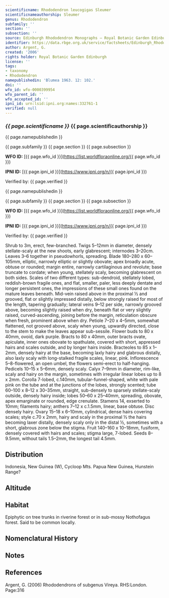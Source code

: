 ```yaml
---
scientificname: Rhododendron leucogigas Sleumer
scientificnameauthorship: Sleumer
genus: Rhododendron
subfamily: ''
section: ''
subsection: ''
source: Edinburgh Rhododendron Monographs – Royal Botanic Garden Edinburgh
identifier: https://data.rbge.org.uk/service/factsheets/Edinburgh_Rhododendron_Monographs.xhtml
author: Argent, G.
created: '2006'
rights holder: Royal Botanic Garden Edinburgh
license: ''
tags:
- taxonomy
- Rhododendron
namepublishedin: 'Blumea 1963. 12: 102.'
doi: ''
wfo_id: wfo-0000399954
wfo_parent_id: ''
wfo_accepted_id: ''
ipni_id: urn:lsid:ipni.org:names:332761-1
verified: null
---
```

### _{{ page.scientificname }}_ {{ page.scientificauthorship }}
 {{ page.namepublishedin }}

{{ page.subfamily }} {{ page.section }} {{ page.subsection }}

**WFO ID:** [{{ page.wfo_id }}](https://list.worldfloraonline.org/{{ page.wfo_id }})

**IPNI ID:** [{{ page.ipni_id }}](https://www.ipni.org/n/{{ page.ipni_id }})

Verified by: {{ page.verified }}

 {{ page.namepublishedin }}

{{ page.subfamily }} {{ page.section }} {{ page.subsection }}

**WFO ID:** [{{ page.wfo_id }}](https://list.worldfloraonline.org/{{ page.wfo_id }})

**IPNI ID:** [{{ page.ipni_id }}](https://www.ipni.org/n/{{ page.ipni_id }})

Verified by: {{ page.verified }}



Shrub to 3m, erect, few-branched. Twigs 5–12mm in diameter, densely stellate-scaly at the new shoots, early glabrescent; internodes 3–20cm. Leaves 3–6 together in pseudowhorls, spreading. Blade 180–280 x 60–105mm, elliptic, narrowly elliptic or slightly obovate; apex broadly acute, obtuse or rounded; margin entire, narrowly cartil­aginous and revolute; base truncate to cordate; when young, stellately scaly, becoming glabrescent on both sides. Scales of two different types: sub-dendroid, stellately lobed, reddish-brown fragile ones, and flat, smaller, paler, less deeply dentate and longer persistent ones, the impressions of these small ones found on the mature leaves beneath. Mid-vein raised above in the proximal ½ and grooved, flat or slightly impressed distally, below strongly raised for most of the length, tapering gradually; lateral veins 9–12 per side, narrowly grooved above, becoming slightly raised when dry, beneath flat or very slightly raised, curved-ascending, joining before the margin, reticulation obscure when fresh, prominent above when dry. Petiole 7–20 x 4–5mm, somewhat flattened, not grooved above, scaly when young, upwardly directed, close to the stem to make the leaves appear sub-sessile. Flower buds to 80 x 40mm, ovoid, dark purple. Bracts to 80 x 40mm, outer bracts ovate, apiculate, inner ones obovate to spathulate, covered with short, appressed hairs and scales outside, and by longer hairs inside. Bract­e­oles to 85 x 1–2mm, densely hairy at the base, becoming laxly hairy and glabrous distally, also laxly scaly with long-stalked fragile scales, linear, pink. Inflor­escence 5–8-flowered, an open umbel, the flowers semi-erect to half-hanging. Pedicels 10–15 x 5–6mm, densely scaly. Calyx 7–9mm in diameter, rim-like, scaly and hairy on the margin, sometimes with irregular linear lobes up to 8 x 2mm. Corolla 7-lobed, c.140mm, tubular-funnel-shaped, white with pale pink on the tube and at the junctions of the lobes, strongly scented; tube 60–100 x 8–12 x 30–35mm, straight, sub-densely to sparsely stellate-scaly outside, densely hairy inside; lobes 50–60 x 25–40mm, spreading, obovate, apex emarginate or rounded, edge crenulate. Stamens 14, exserted to 10mm; filaments hairy; anthers 7–12 x c.1.5mm, linear, base obtuse. Disc densely hairy. Ovary 15–18 x 6–10mm, cylindrical, dense hairs covering scales; style c.70 x 2mm, hairy and scaly in the proximal ½ the hairs becoming laxer distally, densely scaly only in the distal ½, sometimes with a short, glabrous zone below the stigma. Fruit 140–160 x 10–18mm, fusiform, densely covered with hairs and scales; stigma large, 7-lobed. Seeds 8–9.5mm, without tails 1.5–2mm, the longest tail 4.5mm.

## Distribution
Indonesia, New Guinea (W), Cycloop Mts. Papua New Guinea, Hunstein Range?

## Altitude


## Habitat
Epiphytic on tree trunks in riverine forest or in sub-mossy Nothofagus forest. Said to be common locally.

## Nomenclatural History

                       
## Notes


## References

Argent, G. (2006) Rhododendrons of subgenus Vireya. RHS:London. Page:316
